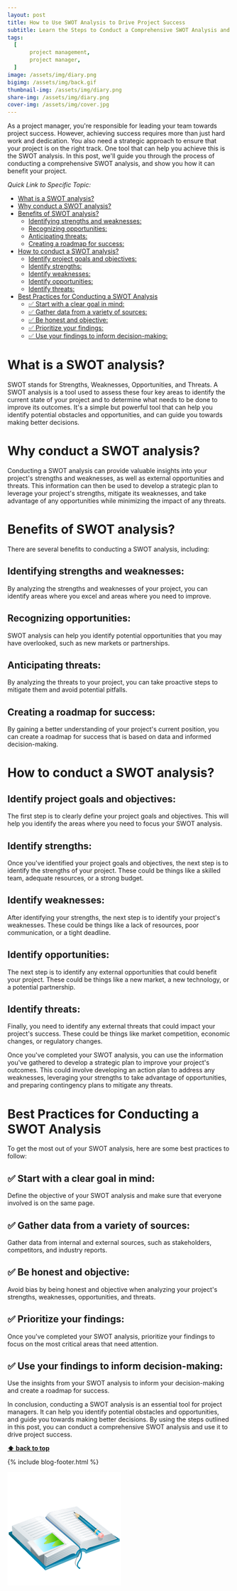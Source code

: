 ```yaml
---
layout: post
title: How to Use SWOT Analysis to Drive Project Success
subtitle: Learn the Steps to Conduct a Comprehensive SWOT Analysis and Boost Your Project's Outcomes
tags:
  [
       project management,
       project manager,
  ]
image: /assets/img/diary.png
bigimg: /assets/img/back.gif
thumbnail-img: /assets/img/diary.png
share-img: /assets/img/diary.png
cover-img: /assets/img/cover.jpg
---
```


As a project manager, you're responsible for leading your team towards project success. However, achieving success requires more than just hard work and dedication. You also need a strategic approach to ensure that your project is on the right track. One tool that can help you achieve this is the SWOT analysis. In this post, we'll guide you through the process of conducting a comprehensive SWOT analysis, and show you how it can benefit your project.




_Quick Link to Specific Topic:_

- [What is a SWOT analysis?](#what-is-a-swot-analysis)
- [Why conduct a SWOT analysis?](#why-conduct-a-swot-analysis)
- [Benefits of SWOT analysis?](#benefits-of-swot-analysis)
  - [Identifying strengths and weaknesses:](#identifying-strengths-and-weaknesses)
  - [Recognizing opportunities:](#recognizing-opportunities)
  - [Anticipating threats:](#anticipating-threats)
  - [Creating a roadmap for success:](#creating-a-roadmap-for-success)
- [How to conduct a SWOT analysis?](#how-to-conduct-a-swot-analysis)
  - [Identify project goals and objectives:](#identify-project-goals-and-objectives)
  - [Identify strengths:](#identify-strengths)
  - [Identify weaknesses:](#identify-weaknesses)
  - [Identify opportunities:](#identify-opportunities)
  - [Identify threats:](#identify-threats)
- [Best Practices for Conducting a SWOT Analysis](#best-practices-for-conducting-a-swot-analysis)
  - [✅ Start with a clear goal in mind:](#-start-with-a-clear-goal-in-mind)
  - [✅ Gather data from a variety of sources:](#-gather-data-from-a-variety-of-sources)
  - [✅ Be honest and objective:](#-be-honest-and-objective)
  - [✅ Prioritize your findings:](#-prioritize-your-findings)
  - [✅ Use your findings to inform decision-making:](#-use-your-findings-to-inform-decision-making)


# What is a SWOT analysis?

SWOT stands for Strengths, Weaknesses, Opportunities, and Threats. A SWOT analysis is a tool used to assess these four key areas to identify the current state of your project and to determine what needs to be done to improve its outcomes. It's a simple but powerful tool that can help you identify potential obstacles and opportunities, and can guide you towards making better decisions.

# Why conduct a SWOT analysis?

Conducting a SWOT analysis can provide valuable insights into your project's strengths and weaknesses, as well as external opportunities and threats. This information can then be used to develop a strategic plan to leverage your project's strengths, mitigate its weaknesses, and take advantage of any opportunities while minimizing the impact of any threats.

# Benefits of SWOT analysis? 
There are several benefits to conducting a SWOT analysis, including:

## Identifying strengths and weaknesses:
By analyzing the strengths and weaknesses of your project, you can identify areas where you excel and areas where you need to improve.

## Recognizing opportunities:
SWOT analysis can help you identify potential opportunities that you may have overlooked, such as new markets or partnerships.

## Anticipating threats: 
By analyzing the threats to your project, you can take proactive steps to mitigate them and avoid potential pitfalls.

## Creating a roadmap for success: 
By gaining a better understanding of your project's current position, you can create a roadmap for success that is based on data and informed decision-making.


# How to conduct a SWOT analysis?

## Identify project goals and objectives: 

The first step is to clearly define your project goals and objectives. This will help you identify the areas where you need to focus your SWOT analysis.

## Identify strengths:

Once you've identified your project goals and objectives, the next step is to identify the strengths of your project. These could be things like a skilled team, adequate resources, or a strong budget.

## Identify weaknesses: 
After identifying your strengths, the next step is to identify your project's weaknesses. These could be things like a lack of resources, poor communication, or a tight deadline.

## Identify opportunities:

The next step is to identify any external opportunities that could benefit your project. These could be things like a new market, a new technology, or a potential partnership.

## Identify threats: 

Finally, you need to identify any external threats that could impact your project's success. These could be things like market competition, economic changes, or regulatory changes.

Once you've completed your SWOT analysis, you can use the information you've gathered to develop a strategic plan to improve your project's outcomes. This could involve developing an action plan to address any weaknesses, leveraging your strengths to take advantage of opportunities, and preparing contingency plans to mitigate any threats.

# Best Practices for Conducting a SWOT Analysis

To get the most out of your SWOT analysis, here are some best practices to follow:

## ✅ Start with a clear goal in mind:

Define the objective of your SWOT analysis and make sure that everyone involved is on the same page.

## ✅ Gather data from a variety of sources:

Gather data from internal and external sources, such as stakeholders, competitors, and industry reports.

## ✅ Be honest and objective:

Avoid bias by being honest and objective when analyzing your project's strengths, weaknesses, opportunities, and threats.

## ✅ Prioritize your findings:

Once you've completed your SWOT analysis, prioritize your findings to focus on the most critical areas that need attention.

## ✅ Use your findings to inform decision-making:
Use the insights from your SWOT analysis to inform your decision-making and create a roadmap for success.

In conclusion, conducting a SWOT analysis is an essential tool for project managers. It can help you identify potential obstacles and opportunities, and guide you towards making better decisions. By using the steps outlined in this post, you can conduct a comprehensive SWOT analysis and use it to drive project success.

**[⬆ back to top](#what-is-a-swot-analysis)**


{% include blog-footer.html %}

![Diary](/assets/img/diary.png "Diary")
